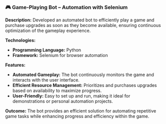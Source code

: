 ### 🎮 Game-Playing Bot – Automation with Selenium
**Description:** Developed an automated bot to efficiently play a game and purchase upgrades as soon as they become available, ensuring continuous optimization of the gameplay experience.  

**Technologies:**  
- **Programming Language:** Python  
- **Framework:** Selenium for browser automation  

**Features:**  
- **Automated Gameplay:** The bot continuously monitors the game and interacts with the user interface.  
- **Efficient Resource Management:** Prioritizes and purchases upgrades based on availability to maximize progress.  
- **User-Friendly:** Easy to set up and run, making it ideal for demonstrations or personal automation projects.  

**Outcome:** The bot provides an efficient solution for automating repetitive game tasks while enhancing progress and efficiency within the game.  
